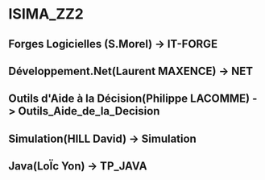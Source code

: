 # ISIMA_ZZ2



## Forges Logicielles (S.Morel) -> IT-FORGE

## Développement.Net(Laurent MAXENCE) -> NET

## Outils d'Aide à la Décision(Philippe LACOMME) -> Outils_Aide_de_la_Decision

## Simulation(HILL David) -> Simulation

## Java(LoÏc Yon) -> TP_JAVA




